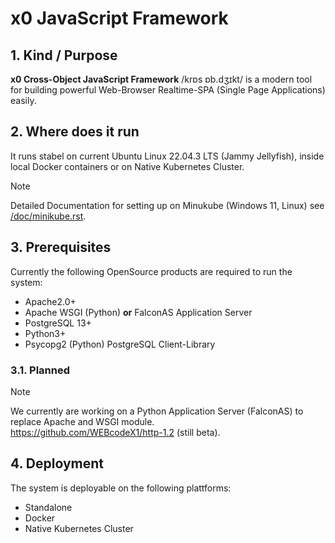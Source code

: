 # x0 JavaScript Framework

## 1. Kind / Purpose

**x0 Cross-Object JavaScript Framework** /krɒs ɒb.dʒɪkt/  is a modern tool for building powerful Web-Browser Realtime-SPA (Single Page Applications) easily.

## 2. Where does it run

It runs stabel on current Ubuntu Linux 22.04.3 LTS (Jammy Jellyfish), inside local Docker containers or on Native Kubernetes Cluster.

>[!NOTE]
> Detailed Documentation for setting up on Minukube (Windows 11, Linux) see [/doc/minikube.rst](/doc/minikube.rst).

## 3. Prerequisites

Currently the following OpenSource products are required to run the system:

- Apache2.0+
- Apache WSGI (Python) **or** FalconAS Application Server
- PostgreSQL 13+
- Python3+
- Psycopg2 (Python) PostgreSQL Client-Library

### 3.1. Planned

>[!NOTE]
> We currently are working on a Python Application Server (FalconAS) to replace Apache and WSGI module.<br>
> https://github.com/WEBcodeX1/http-1.2 (still beta).

## 4. Deployment

The system is deployable on the following plattforms:

- Standalone
- Docker
- Native Kubernetes Cluster
